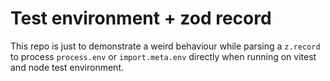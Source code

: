 # Test environment + zod record

This repo is just to demonstrate a weird behaviour while parsing a `z.record` to process `process.env` or `import.meta.env` directly when running on vitest and node test environment.
